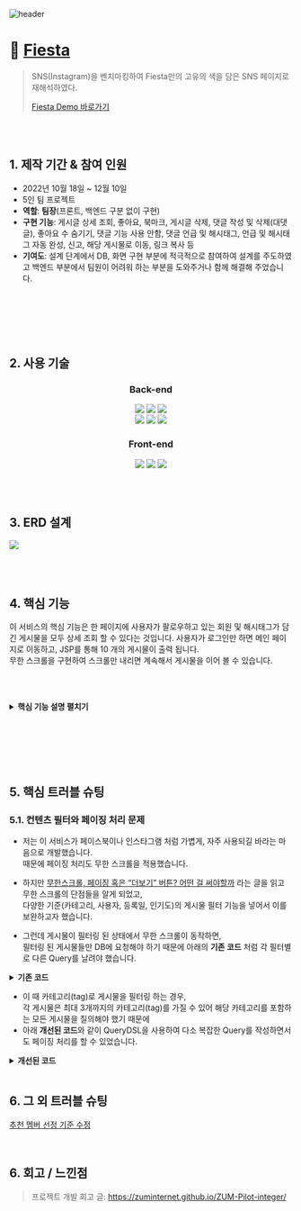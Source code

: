 ![header](https://capsule-render.vercel.app/api?type=Waving&color=timeGradient&height=250&section=header&text=Fiesta&fontSize=60&animation=twinkling&fontColor=ffffff&fontAlign=80)

# :pushpin: [Fiesta](http://146.56.188.235:8080/)
>SNS(Instagram)을 벤치마킹하여 Fiesta만의 고유의 색을 담은 SNS 페이지로 재해석하였다.
>
>[Fiesta Demo 바로가기](http://146.56.188.235:8080/)

</br>
</br>

## 1. 제작 기간 & 참여 인원
- 2022년 10월 18일 ~ 12월 10일
- 5인 팀 프로젝트
- **역할**: **팀장**(프론트, 백엔드 구분 없이 구현)
- **구현 기능**: 게시글 상세 조회, 좋아요, 북마크, 게시글 삭제, 댓글 작성 및 삭제(대댓글), 좋아요 수 숨기기, 댓글 기능 사용 안함, 
            댓글 언급 및 해시태그, 언급 및 해시태그 자동 완성, 신고, 해당 게시물로 이동, 링크 복사 등
- **기여도**: 설계 단계에서 DB, 화면 구현 부분에 적극적으로 참여하여 설계를 주도하였고 
         백엔드 부분에서 팀원이 어려워 하는 부분을 도와주거나 함께 해결해 주었습니다.


</br></br>


</br></br>

  
## 2. 사용 기술

<div align="center">
  
### **Back-end**
<img src="https://img.shields.io/badge/Java11-007396?style=for-the-badge&logo=java&logoColor=white"> 
  <img src="https://img.shields.io/badge/Spring5.3.14-6DB33F?style=for-the-badge&logo=spring&logoColor=white">
  <img src="https://img.shields.io/badge/Oracle21C-F80000?style=for-the-badge&logo=oracle&logoColor=white">
  <br>
  <img src="https://img.shields.io/badge/Apache Tomcat9.0-F8DC75?style=for-the-badge&logo=apachetomcat&logoColor=white">
    <img src="https://img.shields.io/badge/Apache Maven-C71A36?style=for-the-badge&logo=ApacheMaven&logoColor=white">
    <img src="https://img.shields.io/badge/Spring Sequrity-6DB33F?style=for-the-badge&logo=SpringSecurity&logoColor=white">

### **Front-end**
  <img src="https://img.shields.io/badge/html5-E34F26?style=for-the-badge&logo=html5&logoColor=white"> 
  <img src="https://img.shields.io/badge/css-1572B6?style=for-the-badge&logo=css3&logoColor=white"> 
  <img src="https://img.shields.io/badge/javascript-F7DF1E?style=for-the-badge&logo=javascript&logoColor=black"> 

</div>

</br></br>

## 3. ERD 설계

<img src="/SNS 프로젝트.png">


</br></br>

## 4. 핵심 기능

이 서비스의 핵심 기능은 한 페이지에 사용자가 팔로우하고 있는 회원 및 해시태그가 담긴 게시물을 모두 상세 조회 할 수 있다는 것입니다. 
사용자가 로그인만 하면 메인 페이지로 이동하고, JSP를 통해 10 개의 게시물이 출력 됩니다.  
무한 스크롤을 구현하여 스크롤만 내리면 계속해서 게시물을 이어 볼 수 있습니다.

</br></br>

<details>
<summary><b>핵심 기능 설명 펼치기</b></summary>
<div markdown="1">



</br></br>

### 4.1. 전체 흐름
  
<img src="/spring.png">


</br></br>

### 4.2. 사용자 요청

- 사용자가 로그인을 하면 메인 페이지로 Redirect 합니다.


</br></br>

### 4.3. Controller

<img src="/controller.png">

- 요청 처리
  - Controller에서 화면 단에서 넘어온 요청을 Service 계층에 위임합니다.
- 결과 응답
  - Service 계층에서 넘어온 결과(map)을 model에 저장한 후 메인 페이지로 Forward 합니다.


</br></br>

### 4.4. Service
  
<img src="/service.png">


- 게시물 목록 조회
  - 조회할 게시물의 수 조회해 옵니다.
  - 게시물 수와 현재 페이지 번호를 매개변수로 하여 Pagination 객체를 생성합니다.
  - 여기서 현재 페이지가 1로 고정된 것은 JSP를 통해서 보여질 페이지만 불러오기 때문입니다.
  - Pagination 객체와 회원 번호를 매개변수로 하여 게시물 목록을 조회합니다.


</br></br>


### 4.5. Repository

<img src="/repository.png"> 

- pagination 객체를 이용하여 조회해 올 게시물의 시작점을 계산합니다.
- mybatis의 기능을 이용하기 위해 rowBounds 객체를 생성하고 
- mapper를 호출합니다.


</br></br>

### 4.6. Mapper

<img src="/mapper.png"> 

- 로그인 한 사용자의 메인 페이지에 출력할 게시물을 불러오는 SQL문 입니다.
- 사용자가 팔로우한 회원 및 팔로우한 해시태그 연관 게시물을 불러옵니다.
- 조회해 온 게시물은 다시 Repository - Service - Controller를 거쳐 화면에 출력 됩니다.


</br></br>
</div>
</details>

</br></br>

</br></br>

## 5. 핵심 트러블 슈팅
### 5.1. 컨텐츠 필터와 페이징 처리 문제
- 저는 이 서비스가 페이스북이나 인스타그램 처럼 가볍게, 자주 사용되길 바라는 마음으로 개발했습니다.  
때문에 페이징 처리도 무한 스크롤을 적용했습니다.

- 하지만 [무한스크롤, 페이징 혹은 “더보기” 버튼? 어떤 걸 써야할까](https://cyberx.tistory.com/82) 라는 글을 읽고 무한 스크롤의 단점들을 알게 되었고,  
다양한 기준(카테고리, 사용자, 등록일, 인기도)의 게시물 필터 기능을 넣어서 이를 보완하고자 했습니다.

- 그런데 게시물이 필터링 된 상태에서 무한 스크롤이 동작하면,  
필터링 된 게시물들만 DB에 요청해야 하기 때문에 아래의 **기존 코드** 처럼 각 필터별로 다른 Query를 날려야 했습니다.

<details>
<summary><b>기존 코드</b></summary>
<div markdown="1">

~~~java
/**
 * 게시물 Top10 (기준: 댓글 수 + 좋아요 수)
 * @return 인기순 상위 10개 게시물
 */
public Page<PostResponseDto> listTopTen() {

    PageRequest pageRequest = PageRequest.of(0, 10, Sort.Direction.DESC, "rankPoint", "likeCnt");
    return postRepository.findAll(pageRequest).map(PostResponseDto::new);
}

/**
 * 게시물 필터 (Tag Name)
 * @param tagName 게시물 박스에서 클릭한 태그 이름
 * @param pageable 페이징 처리를 위한 객체
 * @return 해당 태그가 포함된 게시물 목록
 */
public Page<PostResponseDto> listFilteredByTagName(String tagName, Pageable pageable) {

    return postRepository.findAllByTagName(tagName, pageable).map(PostResponseDto::new);
}

// ... 게시물 필터 (Member) 생략 

/**
 * 게시물 필터 (Date)
 * @param createdDate 게시물 박스에서 클릭한 날짜
 * @return 해당 날짜에 등록된 게시물 목록
 */
public List<PostResponseDto> listFilteredByDate(String createdDate) {

    // 등록일 00시부터 24시까지
    LocalDateTime start = LocalDateTime.of(LocalDate.parse(createdDate), LocalTime.MIN);
    LocalDateTime end = LocalDateTime.of(LocalDate.parse(createdDate), LocalTime.MAX);

    return postRepository
                    .findAllByCreatedAtBetween(start, end)
                    .stream()
                    .map(PostResponseDto::new)
                    .collect(Collectors.toList());
    }
~~~

</div>
</details>

- 이 때 카테고리(tag)로 게시물을 필터링 하는 경우,  
각 게시물은 최대 3개까지의 카테고리(tag)를 가질 수 있어 해당 카테고리를 포함하는 모든 게시물을 질의해야 했기 때문에  
- 아래 **개선된 코드**와 같이 QueryDSL을 사용하여 다소 복잡한 Query를 작성하면서도 페이징 처리를 할 수 있었습니다.

<details>
<summary><b>개선된 코드</b></summary>
<div markdown="1">

~~~java
/**
 * 게시물 필터 (Tag Name)
 */
@Override
public Page<Post> findAllByTagName(String tagName, Pageable pageable) {

    QueryResults<Post> results = queryFactory
            .selectFrom(post)
            .innerJoin(postTag)
                .on(post.idx.eq(postTag.post.idx))
            .innerJoin(tag)
                .on(tag.idx.eq(postTag.tag.idx))
            .where(tag.name.eq(tagName))
            .orderBy(post.idx.desc())
                .limit(pageable.getPageSize())
                .offset(pageable.getOffset())
            .fetchResults();

    return new PageImpl<>(results.getResults(), pageable, results.getTotal());
}
~~~

</div>
</details>

</br>

## 6. 그 외 트러블 슈팅

[추천 멤버 선정 기준 수정](https://github.com/FiestaUpdate/Fiesta/blob/main/troubleshooting/%EC%B6%94%EC%B2%9C%20%EB%A9%A4%EB%B2%84%20%EC%84%A0%EC%A0%95%20%EA%B8%B0%EC%A4%80.md)

</br>

## 6. 회고 / 느낀점
>프로젝트 개발 회고 글: https://zuminternet.github.io/ZUM-Pilot-integer/
